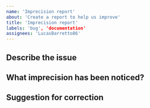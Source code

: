 ```yaml
---
name: 'Imprecision report'
about: 'Create a report to help us improve'
title: 'Imprecision report'
labels: 'bug', 'documentation'
assignees: 'LucasBarretto86'
---
```


## Describe the issue

[//]: # (A clear and concise description of what the issue is about.)

## What imprecision has been noticed?

[//]: # (A clear and concise description of the imprecision and why is it imprecise.)

## Suggestion for correction

[//]: # (A clear and concise suggestion for correction.)
